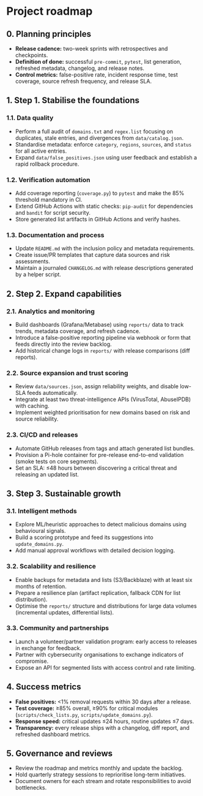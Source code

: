 # Project roadmap

## 0. Planning principles
- **Release cadence:** two-week sprints with retrospectives and checkpoints.
- **Definition of done:** successful `pre-commit`, `pytest`, list generation,
  refreshed metadata, changelog, and release notes.
- **Control metrics:** false-positive rate, incident response time, test
  coverage, source refresh frequency, and release SLA.

## 1. Step 1. Stabilise the foundations
### 1.1. Data quality
- Perform a full audit of `domains.txt` and `regex.list` focusing on duplicates,
  stale entries, and divergences from `data/catalog.json`.
- Standardise metadata: enforce `category`, `regions`, `sources`, and `status`
  for all active entries.
- Expand `data/false_positives.json` using user feedback and establish a rapid
  rollback procedure.

### 1.2. Verification automation
- Add coverage reporting (`coverage.py`) to `pytest` and make the 85% threshold
  mandatory in CI.
- Extend GitHub Actions with static checks: `pip-audit` for dependencies and
  `bandit` for script security.
- Store generated list artifacts in GitHub Actions and verify hashes.

### 1.3. Documentation and process
- Update `README.md` with the inclusion policy and metadata requirements.
- Create issue/PR templates that capture data sources and risk assessments.
- Maintain a journaled `CHANGELOG.md` with release descriptions generated by a
  helper script.

## 2. Step 2. Expand capabilities
### 2.1. Analytics and monitoring
- Build dashboards (Grafana/Metabase) using `reports/` data to track trends,
  metadata coverage, and refresh cadence.
- Introduce a false-positive reporting pipeline via webhook or form that feeds
  directly into the review backlog.
- Add historical change logs in `reports/` with release comparisons (diff
  reports).

### 2.2. Source expansion and trust scoring
- Review `data/sources.json`, assign reliability weights, and disable low-SLA
  feeds automatically.
- Integrate at least two threat-intelligence APIs (VirusTotal, AbuseIPDB) with
  caching.
- Implement weighted prioritisation for new domains based on risk and source
  reliability.

### 2.3. CI/CD and releases
- Automate GitHub releases from tags and attach generated list bundles.
- Provision a Pi-hole container for pre-release end-to-end validation (smoke
  tests on core segments).
- Set an SLA: ≤48 hours between discovering a critical threat and releasing an
  updated list.

## 3. Step 3. Sustainable growth
### 3.1. Intelligent methods
- Explore ML/heuristic approaches to detect malicious domains using behavioural
  signals.
- Build a scoring prototype and feed its suggestions into `update_domains.py`.
- Add manual approval workflows with detailed decision logging.

### 3.2. Scalability and resilience
- Enable backups for metadata and lists (S3/Backblaze) with at least six months
  of retention.
- Prepare a resilience plan (artifact replication, fallback CDN for list
  distribution).
- Optimise the `reports/` structure and distributions for large data volumes
  (incremental updates, differential lists).

### 3.3. Community and partnerships
- Launch a volunteer/partner validation program: early access to releases in
  exchange for feedback.
- Partner with cybersecurity organisations to exchange indicators of compromise.
- Expose an API for segmented lists with access control and rate limiting.

## 4. Success metrics
- **False positives:** <1% removal requests within 30 days after a release.
- **Test coverage:** ≥85% overall, ≥90% for critical modules
  (`scripts/check_lists.py`, `scripts/update_domains.py`).
- **Response speed:** critical updates ≤24 hours, routine updates ≤7 days.
- **Transparency:** every release ships with a changelog, diff report, and
  refreshed dashboard metrics.

## 5. Governance and reviews
- Review the roadmap and metrics monthly and update the backlog.
- Hold quarterly strategy sessions to reprioritise long-term initiatives.
- Document owners for each stream and rotate responsibilities to avoid
  bottlenecks.
